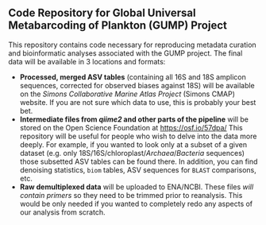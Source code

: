 ## Code Repository for Global Universal Metabarcoding of Plankton (GUMP) Project

This repository contains code necessary for reproducing metadata curation and bioinformatic analyses associated with the GUMP project. The final data will be available in 3 locations and formats:

- **Processed, merged ASV tables** (containing all 16S and 18S amplicon sequences, corrected for observed biases against 18S) will be available on the *Simons Collaborative Marine Atlas Project* (Simons CMAP) website. If you are not sure which data to use, this is probably your best bet.
- **Intermediate files from *qiime2* and other parts of the pipeline** will be stored on the Open Science Foundation at https://osf.io/57dpa/ This repository will be useful for people who wish to delve into the data more deeply. For example, if you wanted to look only at a subset of a given dataset (e.g. only 18S/16S/chloroplast/*Archaea*/*Bacteria* sequences) those subsetted ASV tables can be found there. In addition, you can find denoising statistics, `biom` tables, ASV sequences for `BLAST` comparisons, etc.
- **Raw demultiplexed data** will be uploaded to ENA/NCBI. These files *will contain primers* so they need to be trimmed prior to reanalysis. This would be only needed if you wanted to completely redo any aspects of our analysis from scratch.
